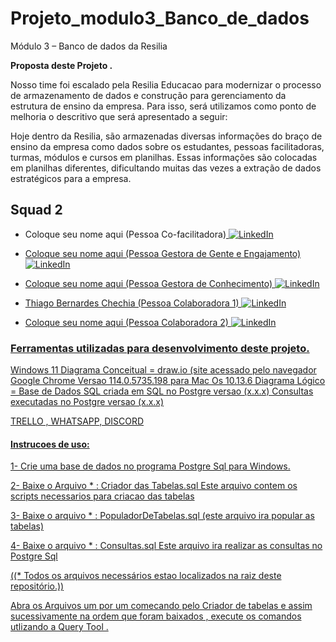 # Projeto_modulo3_Banco_de_dados
Módulo 3 – Banco de dados da Resilia


**Proposta deste Projeto .**

Nosso time foi escalado pela Resilia Educacao para modernizar o processo de armazenamento de dados e construção para gerenciamento da estrutura de ensino da empresa.
Para isso, será utilizamos como ponto de melhoria o descritivo que será apresentado a seguir:

Hoje dentro da Resilia, são armazenadas diversas informações do braço de ensino da empresa como dados sobre os estudantes, pessoas facilitadoras, turmas, módulos e cursos em planilhas. Essas informações são colocadas em planilhas diferentes, dificultando muitas das vezes a extração de dados estratégicos para a empresa.
   
 
## Squad 2 

- Coloque seu nome aqui (Pessoa Co-facilitadora)<a href="https://www.linkedin.com/in/coloque seu linkein aqui igual ao meu/">
        <img src="https://img.shields.io/badge/LinkedIn-blue?style=flat-square&logo=linkedin" alt="LinkedIn">

- Coloque seu nome aqui (Pessoa Gestora de Gente e Engajamento)<a href="https://www.linkedin.com/in/coloque seu linkein aqui igual ao meu">
        <img src="https://img.shields.io/badge/LinkedIn-blue?style=flat-square&logo=linkedin" alt="LinkedIn">
        
- Coloque seu nome aqui (Pessoa Gestora de Conhecimento) <a href="https://www.linkedin.com/in/coloque seu linkein aqui igual ao meu">
        <img src="https://img.shields.io/badge/LinkedIn-blue?style=flat-square&logo=linkedin" alt="LinkedIn">

- Thiago Bernardes Chechia (Pessoa Colaboradora 1) <a href="https://www.linkedin.com/in/thiagochechia/">
        <img src="https://img.shields.io/badge/LinkedIn-blue?style=flat-square&logo=linkedin" alt="LinkedIn">


- Coloque seu nome aqui (Pessoa Colaboradora 2) <a href="https://www.linkedin.com/in/coloque seu linkein aqui igual ao meu/">
        <img src="https://img.shields.io/badge/LinkedIn-blue?style=flat-square&logo=linkedin" alt="LinkedIn">

### Ferramentas utilizadas para desenvolvimento deste projeto.

Windows 11
Diagrama Conceitual = draw.io (site acessado pelo navegador Google Chrome Versao 114.0.5735.198 para Mac Os 10.13.6
Diagrama Lógico = 
Base de Dados SQL criada em SQL no Postgre versao (x.x.x)
Consultas executadas no Postgre versao (x.x.x)
 

TRELLO , WHATSAPP, DISCORD 

#### Instrucoes de uso:

1- Crie uma base de dados no programa Postgre Sql para Windows.

2- Baixe o Arquivo * :   Criador das Tabelas.sql 
Este arquivo contem os scripts necessarios para criacao das tabelas

3- Baixe o arquivo * : PopuladorDeTabelas.sql 
(este arquivo ira popular as tabelas)

4- Baixe o arquivo * : Consultas.sql 
Este arquivo ira realizar as consultas no Postgre Sql

((* Todos os arquivos necessários estao localizados na raiz deste repositório.))

Abra os Arquivos um por um comecando pelo Criador de tabelas e assim sucessivamente na ordem que 
foram baixados , execute os comandos utlizando a Query Tool .


